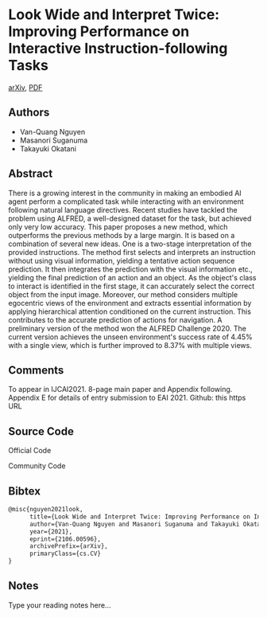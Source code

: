 
# Look Wide and Interpret Twice: Improving Performance on Interactive Instruction-following Tasks

[arXiv](https://arxiv.org/abs/2106.0596), [PDF](https://arxiv.org/pdf/2106.0596.pdf)

## Authors

- Van-Quang Nguyen
- Masanori Suganuma
- Takayuki Okatani

## Abstract

There is a growing interest in the community in making an embodied AI agent perform a complicated task while interacting with an environment following natural language directives. Recent studies have tackled the problem using ALFRED, a well-designed dataset for the task, but achieved only very low accuracy. This paper proposes a new method, which outperforms the previous methods by a large margin. It is based on a combination of several new ideas. One is a two-stage interpretation of the provided instructions. The method first selects and interprets an instruction without using visual information, yielding a tentative action sequence prediction. It then integrates the prediction with the visual information etc., yielding the final prediction of an action and an object. As the object's class to interact is identified in the first stage, it can accurately select the correct object from the input image. Moreover, our method considers multiple egocentric views of the environment and extracts essential information by applying hierarchical attention conditioned on the current instruction. This contributes to the accurate prediction of actions for navigation. A preliminary version of the method won the ALFRED Challenge 2020. The current version achieves the unseen environment's success rate of 4.45% with a single view, which is further improved to 8.37% with multiple views.

## Comments

To appear in IJCAI2021. 8-page main paper and Appendix following. Appendix E for details of entry submission to EAI 2021. Github: this https URL

## Source Code

Official Code



Community Code



## Bibtex

```tex
@misc{nguyen2021look,
      title={Look Wide and Interpret Twice: Improving Performance on Interactive Instruction-following Tasks}, 
      author={Van-Quang Nguyen and Masanori Suganuma and Takayuki Okatani},
      year={2021},
      eprint={2106.00596},
      archivePrefix={arXiv},
      primaryClass={cs.CV}
}
```

## Notes

Type your reading notes here...

